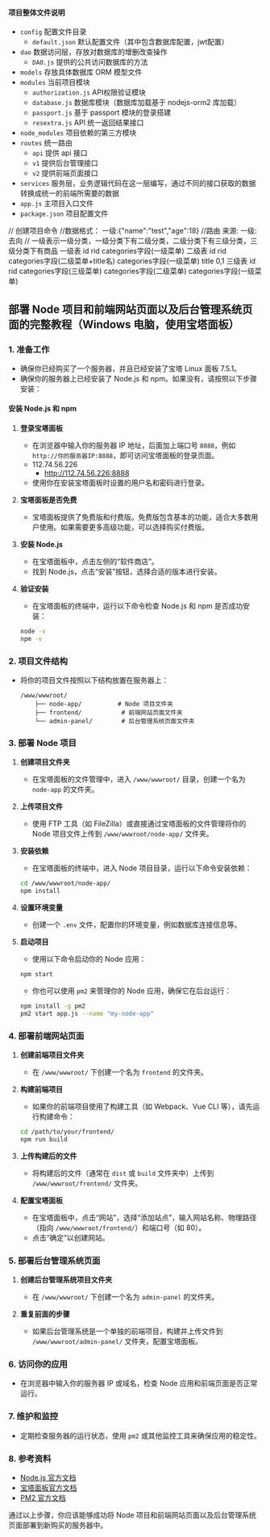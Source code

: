 #### 项目整体文件说明
- `config` 配置文件目录
  - `default.json` 默认配置文件（其中包含数据库配置，jwt配置）
- `dao` 数据访问层，存放对数据库的增删改查操作
  - `DAO.js` 提供的公共访问数据库的方法
- `models` 存放具体数据库 ORM 模型文件
- `modules` 当前项目模块
  - `authorization.js` API权限验证模块
  - `database.js` 数据库模块（数据库加载基于 nodejs-orm2 库加载）
  - `passport.js` 基于 passport 模块的登录搭建
  - `resextra.js` API 统一返回结果接口
- `node_modules` 项目依赖的第三方模块
- `routes` 统一路由
  - `api` 提供 api 接口
  - `v1` 提供后台管理接口
  - `v2` 提供前端页面接口
- `services` 服务层，业务逻辑代码在这一层编写，通过不同的接口获取的数据转换成统一的前端所需要的数据
- `app.js` 主项目入口文件
- `package.json` 项目配置文件

// 创建项目命令
//数据格式： 一级:{"name":"test","age":18}
//路由 来源: 一级:  去向
// 一级表示一级分类，一级分类下有二级分类，二级分类下有三级分类，三级分类下有商品
 一级表 id rid  categories字段(一级菜单) 
 二级表 id rid  categories字段(二级菜单+title名) categories字段(一级菜单) title 0,1
 三级表 id rid  categories字段(三级菜单) categories字段(二级菜单) categories字段(一级菜单)  
## 部署 Node 项目和前端网站页面以及后台管理系统页面的完整教程（Windows 电脑，使用宝塔面板）

### 1. 准备工作
- 确保你已经购买了一个服务器，并且已经安装了宝塔 Linux 面板 7.5.1。
- 确保你的服务器上已经安装了 Node.js 和 npm。如果没有，请按照以下步骤安装：

#### 安装 Node.js 和 npm
1. **登录宝塔面板**
   - 在浏览器中输入你的服务器 IP 地址，后面加上端口号 `8888`，例如 `http://你的服务器IP:8888`，即可访问宝塔面板的登录页面。
   - 112.74.56.226
     - http://112.74.56.226:8888
   - 使用你在安装宝塔面板时设置的用户名和密码进行登录。

2. **宝塔面板是否免费**
   - 宝塔面板提供了免费版和付费版。免费版包含基本的功能，适合大多数用户使用。如果需要更多高级功能，可以选择购买付费版。

3. **安装 Node.js**
   - 在宝塔面板中，点击左侧的“软件商店”。
   - 找到 Node.js，点击“安装”按钮，选择合适的版本进行安装。

4. **验证安装**
   - 在宝塔面板的终端中，运行以下命令检查 Node.js 和 npm 是否成功安装：
   ```bash
   node -v
   npm -v
   ```

### 2. 项目文件结构
- 将你的项目文件按照以下结构放置在服务器上：
  ```
  /www/wwwroot/
      ├── node-app/          # Node 项目文件夹
      ├── frontend/           # 前端网站页面文件夹
      └── admin-panel/        # 后台管理系统页面文件夹
  ```

### 3. 部署 Node 项目
1. **创建项目文件夹**
   - 在宝塔面板的文件管理中，进入 `/www/wwwroot/` 目录，创建一个名为 `node-app` 的文件夹。

2. **上传项目文件**
   - 使用 FTP 工具（如 FileZilla）或直接通过宝塔面板的文件管理将你的 Node 项目文件上传到 `/www/wwwroot/node-app/` 文件夹。

3. **安装依赖**
   - 在宝塔面板的终端中，进入 Node 项目目录，运行以下命令安装依赖：
   ```bash
   cd /www/wwwroot/node-app/
   npm install
   ```

4. **设置环境变量**
   - 创建一个 `.env` 文件，配置你的环境变量，例如数据库连接信息等。

5. **启动项目**
   - 使用以下命令启动你的 Node 应用：
   ```bash
   npm start
   ```
   - 你也可以使用 `pm2` 来管理你的 Node 应用，确保它在后台运行：
   ```bash
   npm install -g pm2
   pm2 start app.js --name "my-node-app"
   ```

### 4. 部署前端网站页面
1. **创建前端项目文件夹**
   - 在 `/www/wwwroot/` 下创建一个名为 `frontend` 的文件夹。

2. **构建前端项目**
   - 如果你的前端项目使用了构建工具（如 Webpack、Vue CLI 等），请先运行构建命令：
   ```bash
   cd /path/to/your/frontend/
   npm run build
   ```

3. **上传构建后的文件**
   - 将构建后的文件（通常在 `dist` 或 `build` 文件夹中）上传到 `/www/wwwroot/frontend/` 文件夹。

4. **配置宝塔面板**
   - 在宝塔面板中，点击“网站”，选择“添加站点”，输入网站名称、物理路径（指向 `/www/wwwroot/frontend/`）和端口号（如 80）。
   - 点击“确定”以创建网站。

### 5. 部署后台管理系统页面
1. **创建后台管理系统项目文件夹**
   - 在 `/www/wwwroot/` 下创建一个名为 `admin-panel` 的文件夹。

2. **重复前面的步骤**
   - 如果后台管理系统是一个单独的前端项目，构建并上传文件到 `/www/wwwroot/admin-panel/` 文件夹，配置宝塔面板。

### 6. 访问你的应用
- 在浏览器中输入你的服务器 IP 或域名，检查 Node 应用和前端页面是否正常运行。

### 7. 维护和监控
- 定期检查服务器的运行状态，使用 `pm2` 或其他监控工具来确保应用的稳定性。

### 8. 参考资料
- [Node.js 官方文档](https://nodejs.org/en/docs/)
- [宝塔面板官方文档](https://www.bt.cn/bbs/forum.php?mod=viewthread&tid=1)
- [PM2 官方文档](https://pm2.keymetrics.io/docs/usage/quick-start/)

通过以上步骤，你应该能够成功将 Node 项目和前端网站页面以及后台管理系统页面部署到新购买的服务器中。






